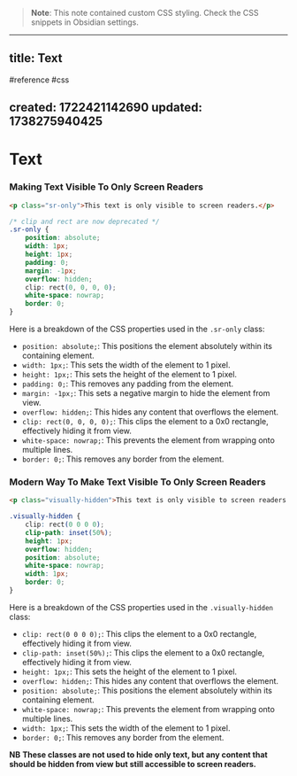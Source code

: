 
> **Note**: This note contained custom CSS styling. Check the CSS snippets in Obsidian settings.

---
title: Text
---

#reference #css

created: 1722421142690
updated: 1738275940425
---


<!--#region styles-->

<!--#endregion-->

# Text

### Making Text Visible To Only Screen Readers

```html
<p class="sr-only">This text is only visible to screen readers.</p>
```

```css
/* clip and rect are now deprecated */
.sr-only {
    position: absolute;
    width: 1px;
    height: 1px;
    padding: 0;
    margin: -1px;
    overflow: hidden;
    clip: rect(0, 0, 0, 0);
    white-space: nowrap;
    border: 0;
}
```

Here is a breakdown of the CSS properties used in the `.sr-only` class:

-   `position: absolute;`: This positions the element absolutely within its containing element.
-   `width: 1px;`: This sets the width of the element to 1 pixel.
-   `height: 1px;`: This sets the height of the element to 1 pixel.
-   `padding: 0;`: This removes any padding from the element.
-   `margin: -1px;`: This sets a negative margin to hide the element from view.
-   `overflow: hidden;`: This hides any content that overflows the element.
-   `clip: rect(0, 0, 0, 0);`: This clips the element to a 0x0 rectangle, effectively hiding it from view.
-   `white-space: nowrap;`: This prevents the element from wrapping onto multiple lines.
-   `border: 0;`: This removes any border from the element.

### Modern Way To Make Text Visible To Only Screen Readers

```html
<p class="visually-hidden">This text is only visible to screen readers.</p>
```

```css
.visually-hidden {
    clip: rect(0 0 0 0);
    clip-path: inset(50%);
    height: 1px;
    overflow: hidden;
    position: absolute;
    white-space: nowrap;
    width: 1px;
    border: 0;
}
```

Here is a breakdown of the CSS properties used in the `.visually-hidden` class:

-   `clip: rect(0 0 0 0);`: This clips the element to a 0x0 rectangle, effectively hiding it from view.
-   `clip-path: inset(50%);`: This clips the element to a 0x0 rectangle, effectively hiding it from view.
-   `height: 1px;`: This sets the height of the element to 1 pixel.
-   `overflow: hidden;`: This hides any content that overflows the element.
-   `position: absolute;`: This positions the element absolutely within its containing element.
-   `white-space: nowrap;`: This prevents the element from wrapping onto multiple lines.
-   `width: 1px;`: This sets the width of the element to 1 pixel.
-   `border: 0;`: This removes any border from the element.

<B>NB</B> **These classes are not used to hide only text, but any content that should be hidden from view but still accessible to screen readers.**